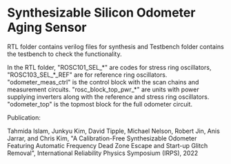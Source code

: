 # Synthesizable Silicon Odometer Aging Sensor

RTL folder contains verilog files for synthesis and Testbench folder contains the testbench to check the functionality.

In the RTL folder, "ROSC101_SEL\_\*" are codes for stress ring oscillators, "ROSC103_SEL\_\*\_REF" are for reference ring oscillators.
"odometer_meas_ctrl" is the control block with the scan chains and measurement circuits. 
"rosc_block_top_pwr\_\*" are units with power supplying inverters along with the reference and stress ring oscillators.
"odometer_top" is the topmost block for the full odometer circuit.

Publication:

Tahmida Islam, Junkyu Kim, David Tipple, Michael Nelson, Robert Jin, Anis Jarrar, and Chris Kim, "A Calibration-Free Synthesizable Odometer Featuring Automatic Frequency Dead Zone Escape and Start-up Glitch Removal", International Reliability Physics Symposium (IRPS), 2022 
